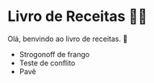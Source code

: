# Livro de Receitas :man_cook:



Olá, benvindo ao livro de receitas. :book:

- Strogonoff de frango
- Teste de conflito
- Pavê